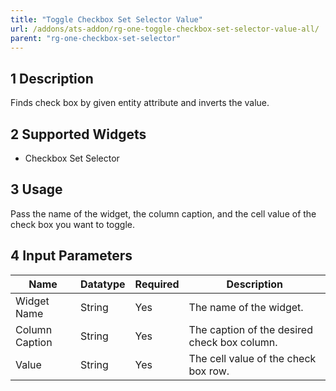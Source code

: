 ```yaml
---
title: "Toggle Checkbox Set Selector Value"
url: /addons/ats-addon/rg-one-toggle-checkbox-set-selector-value-all/
parent: "rg-one-checkbox-set-selector"
---
```


## 1 Description

Finds check box by given entity attribute and inverts the value.

## 2 Supported Widgets

* Checkbox Set Selector

## 3 Usage

Pass the name of the widget, the column caption, and the cell value of the check box you want to toggle.

## 4 Input Parameters

Name | Datatype | Required | Description
---- | -------- | ------- |---------------
Widget Name | String | Yes | The name of the widget.
Column Caption | String | Yes | The caption of the desired check box column.
Value | String | Yes | The cell value of the check box row.
